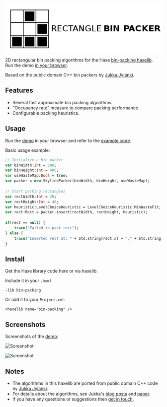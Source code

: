 ![Project logo](screenshots/bin_packing_logo.png?raw=true "Bin Packing Algorithms Logo")

2D rectangular bin packing algorithms for the Haxe [bin-packing haxelib](http://lib.haxe.org/p/bin-packing). Run the demo [in your browser](https://tw1ddle.github.io/Rectangle-Bin-Packing-Demo/index.html).

Based on the public domain C++ bin packers by [Jukka Jylänki](https://github.com/juj/RectangleBinPack).

## Features ##
* Several fast approximate bin packing algorithms.
* "Occupancy rate" measure to compare packing performance.
* Configurable packing heuristics.

## Usage ##

Run the [demo](https://tw1ddle.github.io/Rectangle-Bin-Packing-Demo/index.html) in your browser and refer to the [example code](https://github.com/Tw1ddle/Rectangle-Bin-Packing-Demo/).

Basic usage example:

```haxe
// Initialize a bin packer
var binWidth:Int = 800;
var binHeight:Int = 400;
var useWasteMap:Bool = true;
var packer = new SkylinePacker(binWidth, binHeight, useWasteMap);

// Start packing rectangles
var rectWidth:Int = 20;
var rectHeight:Int = 40;
var heuristic:LevelChoiceHeuristic = LevelChoiceHeuristic.MinWasteFit;
var rect:Rect = packer.insert(rectWidth, rectHeight, heuristic);

if(rect == null) {
	trace("Failed to pack rect");
} else {
	trace("Inserted rect at: " + Std.string(rect.x) + "," + Std.string(rect.y));
}
```

## Install ##

Get the Haxe library code here or via haxelib.

Include it in your ```.hxml```
```
-lib bin-packing
```

Or add it to your ```Project.xml```:
```
<haxelib name="bin-packing" />
```

## Screenshots ##
Screenshots of the [demo](https://github.com/Tw1ddle/Rectangle-Bin-Packing-Demo/):

![Screenshot](https://github.com/Tw1ddle/Rectangle-Bin-Packing-Demo/screenshots/screenshot1.png?raw=true "Bin Packing Algorithms screenshot 1")

![Screenshot](https://github.com/Tw1ddle/Rectangle-Bin-Packing-Demo/screenshots/screenshot2.png?raw=true "Bin Packing Algorithms screenshot 2")

## Notes ##
* The algorithms in this haxelib are ported from public domain C++ code by [Jukka Jylänki](https://github.com/juj/RectangleBinPack).
* For details about the algorithms, see Jukka's [blog posts](http://clb.demon.fi/projects/even-more-rectangle-bin-packing) and [paper](http://clb.demon.fi/files/RectangleBinPack.pdf).
* If you have any questions or suggestions then [get in touch](http://samcodes.co.uk/contact).

